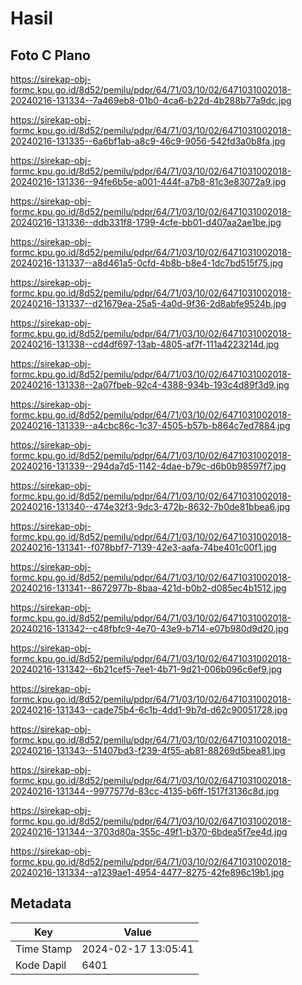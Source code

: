 # Hasil

## Foto C Plano

https://sirekap-obj-formc.kpu.go.id/8d52/pemilu/pdpr/64/71/03/10/02/6471031002018-20240216-131334--7a469eb8-01b0-4ca6-b22d-4b288b77a9dc.jpg

https://sirekap-obj-formc.kpu.go.id/8d52/pemilu/pdpr/64/71/03/10/02/6471031002018-20240216-131335--6a6bf1ab-a8c9-46c9-9056-542fd3a0b8fa.jpg

https://sirekap-obj-formc.kpu.go.id/8d52/pemilu/pdpr/64/71/03/10/02/6471031002018-20240216-131336--94fe6b5e-a001-444f-a7b8-81c3e83072a9.jpg

https://sirekap-obj-formc.kpu.go.id/8d52/pemilu/pdpr/64/71/03/10/02/6471031002018-20240216-131336--ddb331f8-1799-4cfe-bb01-d407aa2ae1be.jpg

https://sirekap-obj-formc.kpu.go.id/8d52/pemilu/pdpr/64/71/03/10/02/6471031002018-20240216-131337--a8d461a5-0cfd-4b8b-b8e4-1dc7bd515f75.jpg

https://sirekap-obj-formc.kpu.go.id/8d52/pemilu/pdpr/64/71/03/10/02/6471031002018-20240216-131337--d21679ea-25a5-4a0d-9f36-2d8abfe9524b.jpg

https://sirekap-obj-formc.kpu.go.id/8d52/pemilu/pdpr/64/71/03/10/02/6471031002018-20240216-131338--cd4df697-13ab-4805-af7f-111a4223214d.jpg

https://sirekap-obj-formc.kpu.go.id/8d52/pemilu/pdpr/64/71/03/10/02/6471031002018-20240216-131338--2a07fbeb-92c4-4388-934b-193c4d89f3d9.jpg

https://sirekap-obj-formc.kpu.go.id/8d52/pemilu/pdpr/64/71/03/10/02/6471031002018-20240216-131339--a4cbc86c-1c37-4505-b57b-b864c7ed7884.jpg

https://sirekap-obj-formc.kpu.go.id/8d52/pemilu/pdpr/64/71/03/10/02/6471031002018-20240216-131339--294da7d5-1142-4dae-b79c-d6b0b98597f7.jpg

https://sirekap-obj-formc.kpu.go.id/8d52/pemilu/pdpr/64/71/03/10/02/6471031002018-20240216-131340--474e32f3-9dc3-472b-8632-7b0de81bbea6.jpg

https://sirekap-obj-formc.kpu.go.id/8d52/pemilu/pdpr/64/71/03/10/02/6471031002018-20240216-131341--f078bbf7-7139-42e3-aafa-74be401c00f1.jpg

https://sirekap-obj-formc.kpu.go.id/8d52/pemilu/pdpr/64/71/03/10/02/6471031002018-20240216-131341--8672977b-8baa-421d-b0b2-d085ec4b1512.jpg

https://sirekap-obj-formc.kpu.go.id/8d52/pemilu/pdpr/64/71/03/10/02/6471031002018-20240216-131342--c48fbfc9-4e70-43e9-b714-e07b980d9d20.jpg

https://sirekap-obj-formc.kpu.go.id/8d52/pemilu/pdpr/64/71/03/10/02/6471031002018-20240216-131342--6b21cef5-7ee1-4b71-9d21-006b096c6ef9.jpg

https://sirekap-obj-formc.kpu.go.id/8d52/pemilu/pdpr/64/71/03/10/02/6471031002018-20240216-131343--cade75b4-6c1b-4dd1-9b7d-d62c90051728.jpg

https://sirekap-obj-formc.kpu.go.id/8d52/pemilu/pdpr/64/71/03/10/02/6471031002018-20240216-131343--51407bd3-f239-4f55-ab81-88269d5bea81.jpg

https://sirekap-obj-formc.kpu.go.id/8d52/pemilu/pdpr/64/71/03/10/02/6471031002018-20240216-131344--9977577d-83cc-4135-b6ff-1517f3136c8d.jpg

https://sirekap-obj-formc.kpu.go.id/8d52/pemilu/pdpr/64/71/03/10/02/6471031002018-20240216-131344--3703d80a-355c-49f1-b370-6bdea5f7ee4d.jpg

https://sirekap-obj-formc.kpu.go.id/8d52/pemilu/pdpr/64/71/03/10/02/6471031002018-20240216-131334--a1239ae1-4954-4477-8275-42fe896c19b1.jpg


## Metadata

| Key        | Value               |
| ---------- | ------------------- |
| Time Stamp | 2024-02-17 13:05:41 |
| Kode Dapil | 6401                |



